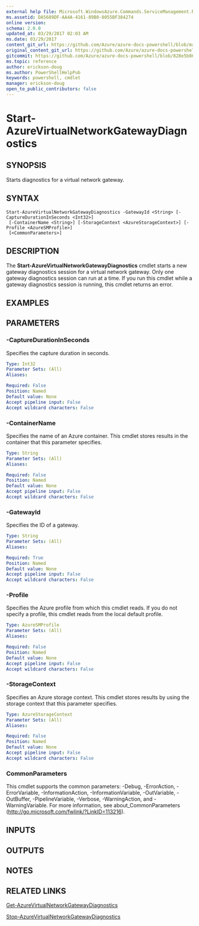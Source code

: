 ```yaml
---
external help file: Microsoft.WindowsAzure.Commands.ServiceManagement.Network.dll-Help.xml
ms.assetid: DA5689DF-AA4A-4161-89B0-8055BF384274
online version:
schema: 2.0.0
updated_at: 03/29/2017 02:03 AM
ms.date: 03/29/2017
content_git_url: https://github.com/Azure/azure-docs-powershell/blob/master/azureps-cmdlets-docs/ServiceManagement/Azure/v3.7.0/Start-AzureVirtualNetworkGatewayDiagnostics.md
original_content_git_url: https://github.com/Azure/azure-docs-powershell/blob/master/azureps-cmdlets-docs/ServiceManagement/Azure/v3.7.0/Start-AzureVirtualNetworkGatewayDiagnostics.md
gitcommit: https://github.com/Azure/azure-docs-powershell/blob/828e5b8648af6bdf3119ffe0cd409647f00de183
ms.topic: reference
author: erickson-doug
ms.author: PowerShellHelpPub
keywords: powershell, cmdlet
manager: erickson-doug
open_to_public_contributors: false
---
```


# Start-AzureVirtualNetworkGatewayDiagnostics

## SYNOPSIS
Starts diagnostics for a virtual network gateway.

## SYNTAX

```
Start-AzureVirtualNetworkGatewayDiagnostics -GatewayId <String> [-CaptureDurationInSeconds <Int32>]
 [-ContainerName <String>] [-StorageContext <AzureStorageContext>] [-Profile <AzureSMProfile>]
 [<CommonParameters>]
```

## DESCRIPTION
The **Start-AzureVirtualNetworkGatewayDiagnostics** cmdlet starts a new gateway diagnostics session for a virtual network gateway.
Only one gateway diagnostics session can run at a time.
If you run this cmdlet while a gateway diagnostics session is running, this cmdlet returns an error.

## EXAMPLES

## PARAMETERS

### -CaptureDurationInSeconds
Specifies the capture duration in seconds.

```yaml
Type: Int32
Parameter Sets: (All)
Aliases: 

Required: False
Position: Named
Default value: None
Accept pipeline input: False
Accept wildcard characters: False
```

### -ContainerName
Specifies the name of an Azure container.
This cmdlet stores results in the container that this parameter specifies.

```yaml
Type: String
Parameter Sets: (All)
Aliases: 

Required: False
Position: Named
Default value: None
Accept pipeline input: False
Accept wildcard characters: False
```

### -GatewayId
Specifies the ID of a gateway.

```yaml
Type: String
Parameter Sets: (All)
Aliases: 

Required: True
Position: Named
Default value: None
Accept pipeline input: False
Accept wildcard characters: False
```

### -Profile
Specifies the Azure profile from which this cmdlet reads. 
If you do not specify a profile, this cmdlet reads from the local default profile.

```yaml
Type: AzureSMProfile
Parameter Sets: (All)
Aliases: 

Required: False
Position: Named
Default value: None
Accept pipeline input: False
Accept wildcard characters: False
```

### -StorageContext
Specifies an Azure storage context.
This cmdlet stores results by using the storage context that this parameter specifies.

```yaml
Type: AzureStorageContext
Parameter Sets: (All)
Aliases: 

Required: False
Position: Named
Default value: None
Accept pipeline input: False
Accept wildcard characters: False
```

### CommonParameters
This cmdlet supports the common parameters: -Debug, -ErrorAction, -ErrorVariable, -InformationAction, -InformationVariable, -OutVariable, -OutBuffer, -PipelineVariable, -Verbose, -WarningAction, and -WarningVariable. For more information, see about_CommonParameters (http://go.microsoft.com/fwlink/?LinkID=113216).

## INPUTS

## OUTPUTS

## NOTES

## RELATED LINKS

[Get-AzureVirtualNetworkGatewayDiagnostics](./Get-AzureVirtualNetworkGatewayDiagnostics.md)

[Stop-AzureVirtualNetworkGatewayDiagnostics](./Stop-AzureVirtualNetworkGatewayDiagnostics.md)


